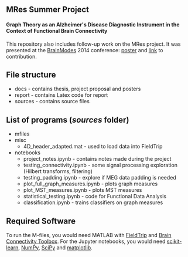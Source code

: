 ## MRes Summer Project

#### Graph Theory as an Alzheimer's Disease Diagnostic Instrument in the Context of Functional Brain Connectivity

This repository also includes follow-up work on the MRes project. It was presented at the [BrainModes](http://www.brainmodes.org/) 2014 conference: [poster](./docs/BrainModes2014_poster.pdf) and [link](http://goo.gl/H39ueD) to contribution.

## File structure

- docs - contains thesis, project proposal and posters
- report - contains Latex code for report
- sources - contains source files

## List of programs (*sources* folder)

- mfiles
- misc
    - 4D_header_adapted.mat - used to load data into FieldTrip
- notebooks
    - project_notes.ipynb - contains notes made during the project
    - testing_connectivity.ipynb - some signal processing exploration (Hilbert transforms, filtering)
    - testing_padding.ipynb - explore if MEG data padding is needed
    - plot_full_graph_measures.ipynb - plots graph measures
    - plot_MST_measures.ipynb - plots MST measures
    - statistical_testing.ipynb - code for Functional Data Analysis
    - classification.ipynb - trains classifiers on graph measures

## Required Software

To run the M-files, you would need MATLAB with [FieldTrip](http://www.fieldtriptoolbox.org/) and [Brain Connectivity Toolbox](https://sites.google.com/site/bctnet/). For the Jupyter notebooks, you would need [scikit-learn](http://scikit-learn.org/), [NumPy](http://www.numpy.org/), [SciPy](https://www.scipy.org/) and [matplotlib](http://matplotlib.org/).
